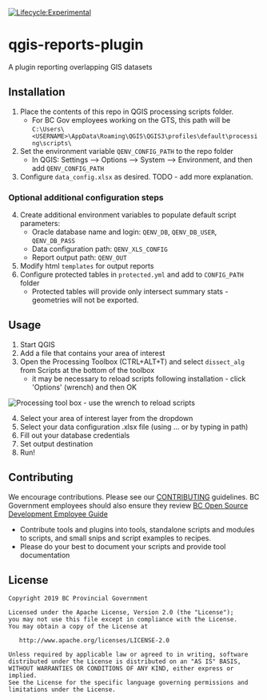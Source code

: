 [![Lifecycle:Experimental](https://img.shields.io/badge/Lifecycle-Experimental-339999)](<Redirect-URL>)
# qgis-reports-plugin
A plugin reporting overlapping GIS datasets

## Installation
1. Place the contents of this repo in QGIS processing scripts folder. 
    - For BC Gov employees working on the GTS, this path will be `C:\Users\<USERNAME>\AppData\Roaming\QGIS\QGIS3\profiles\default\processing\scripts\`
2. Set the environment variable `QENV_CONFIG_PATH` to the repo folder
    - In QGIS: Settings --> Options --> System --> Environment, and then add `QENV_CONFIG_PATH`
3. Configure `data_config.xlsx` as desired. TODO - add more explanation.

### Optional additional configuration steps
4. Create additional environment variables to populate default script parameters:
    - Oracle database name and login: `QENV_DB`, `QENV_DB_USER`, `QENV_DB_PASS`
    - Data configuration path: `QENV_XLS_CONFIG`
    - Report output path: `QENV_OUT`
5. Modify html `templates` for output reports
6. Configure protected tables in `protected.yml` and add to `CONFIG_PATH` folder
    - Protected tables will provide only intersect summary stats - geometries will not be exported.

## Usage
1. Start QGIS
2. Add a file that contains your area of interest <!-- and if needed make a selection from the file.  -->
3. Open the Processing Toolbox (CTRL+ALT+T) and select `dissect_alg` from Scripts at the bottom of the toolbox
    - it may be necessary to reload scripts following installation - click 'Options' (wrench) and then OK

![Processing tool box - use the wrench to reload scripts](https://user-images.githubusercontent.com/38586679/172197256-375e4987-6d51-44ea-840e-a7e92e742434.png)

4. Select your area of interest layer from the dropdown    <!-- - If your AOI is a selection subset check the 'Use selected features' checkbox -->
5. Select your data configuration .xlsx file (using ... or by typing in path)
6. Fill out your database credentials<!-- 6. Activate the 'Add overlapping interests to QGIS radio' button if desired -->
7. Set output destination
8. Run!

## Contributing
We encourage contributions. Please see our [CONTRIBUTING](https://github.com/bcgov/gis-pantry/blob/master/CONTRIBUTING.md) guidelines. BC Government employees should also ensure they review [BC Open Source Development Employee Guide](https://github.com/bcgov/BC-Policy-Framework-For-GitHub/blob/master/BC-Open-Source-Development-Employee-Guide/README.md) 
* Contribute tools and plugins into tools, standalone scripts and modules to scripts, and small snips and script examples to recipes.
* Please do your best to document your scripts and provide tool documentation 

## License
    Copyright 2019 BC Provincial Government

    Licensed under the Apache License, Version 2.0 (the "License");
    you may not use this file except in compliance with the License.
    You may obtain a copy of the License at

       http://www.apache.org/licenses/LICENSE-2.0

    Unless required by applicable law or agreed to in writing, software
    distributed under the License is distributed on an "AS IS" BASIS,
    WITHOUT WARRANTIES OR CONDITIONS OF ANY KIND, either express or implied.
    See the License for the specific language governing permissions and
    limitations under the License.
